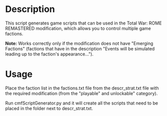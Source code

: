 # Description
This script generates game scripts that can be used in the Total War: ROME REMASTERED modification, which allows you to control multiple game factions.

**Note:** Works correctly only if the modification does not have "Emerging Factions" (factions that have in the description "Events will be simulated leading up to the faction's appearance...").

# Usage
Place the faction list in the factions.txt file from the descr_strat.txt file with the required modification (from the "playable" and unlockable" category).

Run cmfScriptGenerator.py and it will create all the scripts that need to be placed in the folder next to descr_strat.txt.
